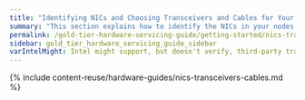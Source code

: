 ```yaml
---
title: "Identifying NICs and Choosing Transceivers and Cables for Your Qumulo Node"
summary: "This section explains how to identify the NICs in your nodes and choose the correct transceivers and cables."
permalink: /gold-tier-hardware-servicing-guide/getting-started/nics-transceivers-cables.html
sidebar: gold_tier_hardware_servicing_guide_sidebar
varIntelMight: Intel might support, but doesn't verify, third-party transceiver compatibility.
---
```


{% include content-reuse/hardware-guides/nics-transceivers-cables.md %}

